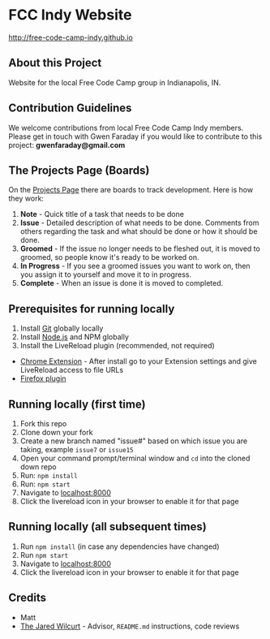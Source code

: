 # FCC Indy Website

http://free-code-camp-indy.github.io


## About this Project

Website for the local Free Code Camp group in Indianapolis, IN.


## Contribution Guidelines

We welcome contributions from local Free Code Camp Indy members.
Please get in touch with Gwen Faraday if you would like to contribute to this project: __gwenfaraday@gmail.com__


## The Projects Page (Boards)

On the [Projects Page](https://github.com/Free-Code-Camp-Indy/free-code-camp-indy.github.io/projects) there are boards to track development. Here is how they work:

1. **Note** - Quick title of a task that needs to be done
1. **Issue** - Detailed description of what needs to be done. Comments from others regarding the task and what should be done or how it should be done.
1. **Groomed** - If the issue no longer needs to be fleshed out, it is moved to groomed, so people know it's ready to be worked on.
1. **In Progress** - If you see a groomed issues you want to work on, then you assign it to yourself and move it to in progress.
1. **Complete** - When an issue is done it is moved to completed.


## Prerequisites for running locally

1. Install [Git](http://git-scm.com) globally locally
1. Install [Node.js](http://nodejs.org) and NPM globally
1. Install the LiveReload plugin (recommended, not required)
 * [Chrome Extension](https://chrome.google.com/webstore/detail/livereload/jnihajbhpnppcggbcgedagnkighmdlei?hl=en) - After install go to your Extension settings and give LiveReload access to file URLs
 * [Firefox plugin](https://addons.mozilla.org/en-US/firefox/addon/livereload/)


## Running locally (first time)

1. Fork this repo
1. Clone down your fork
1. Create a new branch named "issue#" based on which issue you are taking, example `issue7` or `issue15`
1. Open your command prompt/terminal window and `cd` into the cloned down repo
1. Run: `npm install`
1. Run: `npm start`
1. Navigate to [localhost:8000](http://localhost:8000)
1. Click the livereload icon in your browser to enable it for that page


## Running locally (all subsequent times)

1. Run `npm install` (in case any dependencies have changed)
1. Run `npm start`
1. Navigate to [localhost:8000](http://localhost:8000)
1. Click the livereload icon in your browser to enable it for that page


## Credits

* Matt
* [The Jared Wilcurt](https://github.com/TheJaredWilcurt) - Advisor, `README.md` instructions, code reviews
